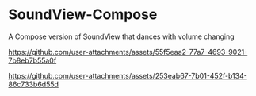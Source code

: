 # SoundView-Compose
A Compose version of SoundView that dances with volume changing

https://github.com/user-attachments/assets/55f5eaa2-77a7-4693-9021-7b8eb7b55a0f

https://github.com/user-attachments/assets/253eab67-7b01-452f-b134-86c733b6d55d

